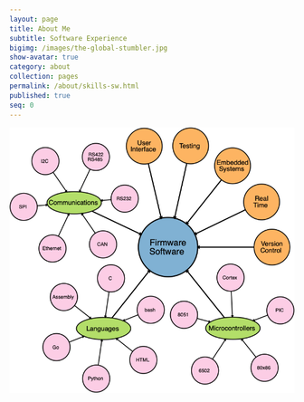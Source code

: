 ```yaml
---
layout: page
title: About Me
subtitle: Software Experience
bigimg: /images/the-global-stumbler.jpg
show-avatar: true
category: about
collection: pages
permalink: /about/skills-sw.html
published: true
seq: 0
---
```



![Software Design Experience](/images/about/skills-sw.png)

